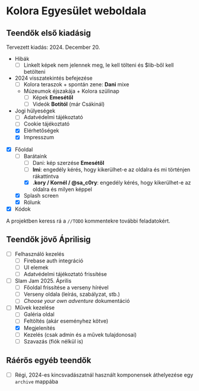 # Kolora Egyesület weboldala

## Teendők első kiadásig

Tervezett kiadás: 2024. December 20.

- Hibák
  - [ ] Linkelt képek nem jelennek meg, le kell tölteni és $lib-ből kell betölteni
- 2024 visszatekintés befejezése
  - [ ] Kolora teraszok + spontán zene: **Dani** mixe
  - Múzeumok éjszakája + Kolora szülinap
    - [ ] Képek **Emesétől**
    - [ ] Videók **Botitól** (már Csákinál)
- Jogi hülyeségek
  - [ ] Adatvédelmi tájékoztató
  - [ ] Cookie tájékoztató
  - [x] Elérhetőségek
  - [x] Impresszum
- [x] Főoldal
  - [ ] Barátaink
    - [ ] Dani: kép szerzése **Emesétől**
    - [ ] **Imi**: engedély kérés, hogy kikerülhet-e az oldalra és mi történjen rákattintva
    - [x] **.kory / Kornél / @sa_c0ry**: engedély kérés, hogy kikerülhet-e az oldalra és milyen képpel
  - [x] Splash screen
  - [x] Rólunk
- [x] Kódok

A projektben keress rá a `//TODO` kommentekre további feladatokért.

## Teendők jövő Áprilisig

- [ ] Felhasználó kezelés
  - [ ] Firebase auth integráció
  - [ ] UI elemek
  - [ ] Adatvédelmi tájékoztató frissítése
- [ ] Slam Jam 2025. Április
  - [ ] Főoldal frissítése a verseny hírével
  - [ ] Verseny oldala (leírás, szabályzat, stb.)
  - [ ] *Choose your own adventure* dokumentáció
- [ ] Művek kezelése
  - [ ] Galéria oldal
  - [ ] Feltöltés (akár eseményhez kötve)
  - [x] Megjelenítés
  - [ ] Kezelés (csak admin és a művek tulajdonosai)
  - [ ] Szavazás (fiók nélkül is)

## Ráérős egyéb teendők

- [ ] Régi, 2024-es kincsvadászatnál használt komponensek áthelyezése egy `archive` mappába
